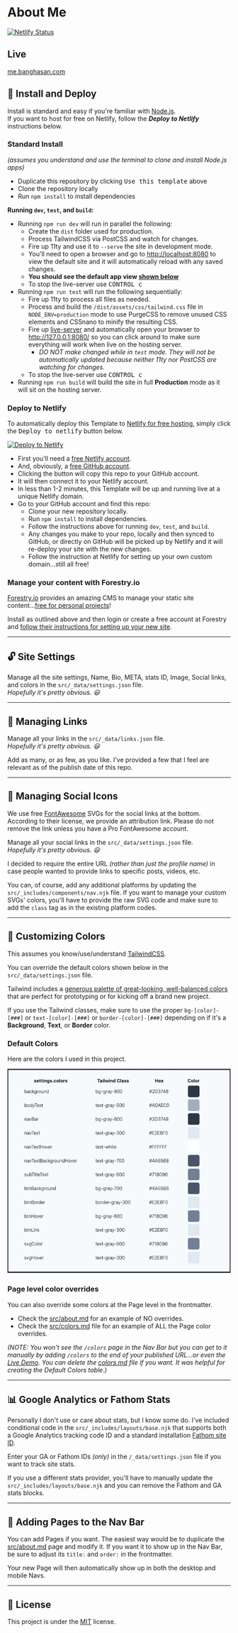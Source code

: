 # About Me

[![Netlify Status](https://api.netlify.com/api/v1/badges/03e2d3c2-24ef-4c73-b166-ee59f6a820c4/deploy-status)](https://app.netlify.com/sites/banghasan/deploys)

## Live

[me.banghasan.com](https://me.banghasan.com)

## :wrench: Install and Deploy

Install is standard and easy if you're familiar with [Node.js](https://nodejs.org/).  
If you want to host for free on Netlify, follow the _**Deploy to Netlify**_ instructions below.

### Standard Install

_(assumes you understand and use the terminal to clone and install Node.js apps)_

- Duplicate this repository by clicking <kbd>Use this template</kbd> above
- Clone the repository locally
- Run `npm install` to install dependencies

**Running `dev`, `test`, and `build`:**

- Running `npm run dev` will run in parallel the following:
  - Create the `dist` folder used for production.
  - Process TailwindCSS via PostCSS and watch for changes.
  - Fire up 11ty and use it to `--serve` the site in development mode.
  - You'll need to open a browser and go to <http://localhost:8080> to view the default site and it will automatically reload with any saved changes.
  - **You should see the default app view [shown below](#iphone-screenshots)**
  - To stop the live-server use <kbd>CONTROL c</kbd>
- Running `npm run test` will run the following sequentially:
  - Fire up 11ty to process all files as needed.
  - Process and build the `/dist/assets/css/tailwind.css` file in `NODE_ENV=production` mode to use PurgeCSS to remove unused CSS elements and CSSnano to minify the resulting CSS.
  - Fire up [live-server](https://www.npmjs.com/package/live-server) and automatically open your browser to <http://127.0.0.1:8080/> so you can click around to make sure everything will work when live on the hosting server.
    - _DO NOT make changed while in `test` mode. They will not be automatically updated because neither 11ty nor PostCSS are watching for changes._
  - To stop the live-server use <kbd>CONTROL c</kbd>
- Running `npm run build` will build the site in full **Production** mode as it will sit on the hosting server.

### Deploy to Netlify

To automatically deploy this Template to [Netlify for free hosting](https://www.netlify.com/pricing/), simply click the <kbd>Deploy to netlify</kbd> button below.

<a href="https://app.netlify.com/start/deploy?repository=https://github.com/banghasan/me"><img src="https://www.netlify.com/img/deploy/button.svg" alt="Deploy to Netlify"></a>

- First you'll need a [free Netlify account](https://app.netlify.com/signup).
- And, obviously, a [free GitHub account](https://github.com).
- Clicking the button will copy this repo to your GitHub account.
- It will then connect it to your Netlify account.
- In less than 1-2 minutes, this Template will be up and running live at a unique Netlify domain.
- Go to your GitHub account and find this repo:
  - Clone your new repository locally.
  - Run `npm install` to install dependencies.
  - Follow the instructions above for running `dev`, `test`, and `build`.
  - Any changes you make to your repo, locally and then synced to GitHub, or directly on GitHub will be picked up by Netlify and it will re-deploy your site with the new changes.
  - Follow the instruction at Netlify for setting up your own custom domain...still all free!

### Manage your content with Forestry.io

[Forestry.io](https://forestry.io/) provides an amazing CMS to manage your static site content...[free for personal projects](https://forestry.io/pricing/)!

Install as outlined above and then login or create a free account at Forestry and [follow their instructions for setting up your new site](https://forestry.io/docs/quickstart/setup-site/).

---

## :unlock: Site Settings

Manage all the site settings, Name, Bio, META, stats ID, Image, Social links, and colors in the `src/_data/settings.json` file.  
_Hopefully it's pretty obvious. :smiley:_

---

## :link: Managing Links

Manage all your links in the `src/_data/links.json` file.  
_Hopefully it's pretty obvious. :smiley:_

Add as many, or as few, as you like. I've provided a few that I feel are relevant as of the publish date of this repo.

---

## :mega: Managing Social Icons

We use free [FontAwesome](https://fontawesome.com/) SVGs for the social links at the bottom. According to their license, we provide an attribution link. Please do not remove the link unless you have a Pro FontAwesome account.

Manage all your social links in the `src/_data/settings.json` file.  
_Hopefully it's pretty obvious. :smiley:_

I decided to require the entire URL _(rather than just the profile name)_ in case people wanted to provide links to specific posts, videos, etc.

You can, of course, add any additional platforms by updating the `src/_includes/components/nav.njk` file. If you want to manage your custom SVGs' colors, you'll have to provide the raw SVG code and make sure to add the `class` tag as in the existing platform codes.

---

## :small_blue_diamond: Customizing Colors

This assumes you know/use/understand [TailwindCSS](https://tailwindcss.com/).

You can override the default colors shown below in the `src/_data/settings.json` file.

Tailwind includes a [generous palette of great-looking, well-balanced colors](https://tailwindcss.com/docs/customizing-colors/#default-color-palette) that are perfect for prototyping or for kicking off a brand new project.

If you use the Tailwind classes, make sure to use the proper `bg-[color]-[###]` or `text-[color]-[###]` or `border-[color]-[###]` depending on if it's a **Background**, **Text**, or **Border** color.

### Default Colors

Here are the colors I used in this project.

![default-colors](screenshot-default-colors.jpg "Default Colors")

### Page level color overrides

You can also override some colors at the Page level in the frontmatter.

- Check the [src/about.md](src/about.md) for an example of NO overrides.
- Check the [src/colors.md](src/colors.md) file for an example of ALL the Page color overrides.

_(NOTE: You won't see the `/colors` page in the Nav Bar but you can get to it manually by adding `/colors` to the end of your published URL...or even the [Live Demo](#live-demo). You can delete the [colors.md](src/colors.md) file if you want. It was helpful for creating the Default Colors table.)_

---

## :bar_chart: Google Analytics or Fathom Stats

Personally I don't use or care about stats, but I know some do. I've included conditional code in the `src/_includes/layouts/base.njk` that supports both a Google Analytics tracking code ID and a standard installation [Fathom site ID](https://usefathom.com/support/tracking).

Enter your GA or Fathom IDs _(only)_ in the `/_data/settings.json` file if you want to track site stats.

If you use a different stats provider, you'll have to manually update the `src/_includes/layouts/base.njk` and you can remove the Fathom and GA stats blocks.

---

## :page_with_curl: Adding Pages to the Nav Bar

You can add Pages if you want. The easiest way would be to duplicate the [src/about.md](src/about.md) page and modify it. If you want it to show up in the Nav Bar, be sure to adjust its `title:` and `order:` in the frontmatter.

Your new Page will then automatically show up in both the desktop and mobile Navs.

---

## :page_facing_up: License

This project is under the [MIT](LICENSE) license.
